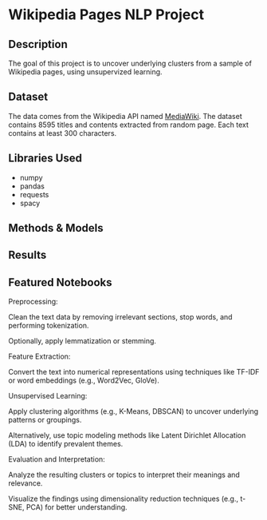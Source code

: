 # Wikipedia Pages NLP Project

## Description

The goal of this project is to uncover underlying clusters from a sample of Wikipedia pages, using unsupervized learning.

## Dataset

The data comes from the Wikipedia API named [MediaWiki](https://www.mediawiki.org/wiki/API:Main_page). The dataset contains 8595 titles and contents extracted from random page. Each text contains at least 300 characters.

## Libraries Used

- numpy
- pandas
- requests
- spacy

## Methods & Models

## Results

## Featured Notebooks

Preprocessing:

Clean the text data by removing irrelevant sections, stop words, and performing tokenization.

Optionally, apply lemmatization or stemming.​

Feature Extraction:

Convert the text into numerical representations using techniques like TF-IDF or word embeddings (e.g., Word2Vec, GloVe).​

Unsupervised Learning:

Apply clustering algorithms (e.g., K-Means, DBSCAN) to uncover underlying patterns or groupings.

Alternatively, use topic modeling methods like Latent Dirichlet Allocation (LDA) to identify prevalent themes.​

Evaluation and Interpretation:

Analyze the resulting clusters or topics to interpret their meanings and relevance.

Visualize the findings using dimensionality reduction techniques (e.g., t-SNE, PCA) for better understanding.

